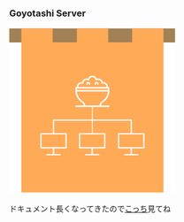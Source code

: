 ### Goyotashi Server

![server-logo](https://raw.githubusercontent.com/face0u0/goyotashi-server/master/docs/img/goyotashi-server.svg)

ドキュメント長くなってきたので[こっち](https://face0u0.github.io/goyotashi-server)見てね